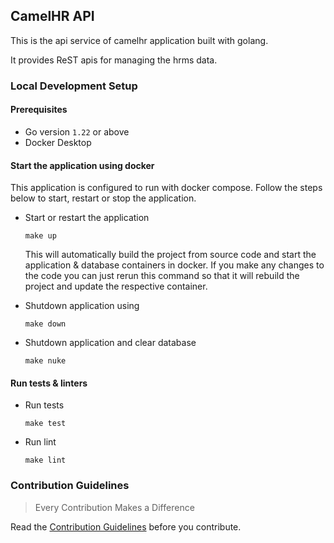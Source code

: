 ## CamelHR API

This is the api service of camelhr application built with golang.

It provides ReST apis for managing the hrms data.

### Local Development Setup

#### Prerequisites

* Go version `1.22` or above
* Docker Desktop

#### Start the application using docker

This application is configured to run with docker compose. Follow the steps below to start, restart or stop the application.

* Start or restart the application

  ```shell
  make up
  ```

  This will automatically build the project from source code and start the application & database containers in docker.
  If you make any changes to the code you can just rerun this command so that it will rebuild the project and update the respective container.

* Shutdown application using

  ```shell
  make down
  ```

* Shutdown application and clear database

  ```shell
  make nuke
  ```

#### Run tests & linters

* Run tests

  ```shell
  make test
  ```

* Run lint

  ```shell
  make lint
  ```

### Contribution Guidelines

> Every Contribution Makes a Difference

Read the [Contribution Guidelines](CONTRIBUTING.md) before you contribute.

